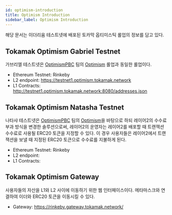 ```yaml
---
id: optimism-introduction
title: Optimism Introduction
sidebar_label: Optimism Introduction
---
```


해당 문서는 이더리움 테스트넷에 배포된 토카막 옵티미스틱 롤업의 정보를 담고 있다.

## Tokamak Optimism Gabriel Testnet

가브리엘 테스트넷은 [OptimismPBC](https://github.com/ethereum-optimism) 팀의 [Optimism](https://github.com/ethereum-optimism/optimism) 롤업과 동일한 롤업이다.

* Ethereum Testnet: Rinkeby
* L2 endpoint: https://testnet1.optimism.tokamak.network
* L1 Contracts: http://testnet1.optimism.tokamak.network:8080/addresses.json

## Tokamak Optimism Natasha Testnet

나타샤 테스트넷은 [OptimismPBC](https://github.com/ethereum-optimism) 팀의 [Optimism](https://github.com/ethereum-optimism/optimism)을 바탕으로 하되 레이어2의 수수료 부과 방식을 변경한 솔루션으로써, 레이어2의 운영자는 레이어2를 배포할 때 트랜잭션 수수료로 사용될 ERC20 토큰을 지정할 수 있다. 이 경우 사용자들은 레이어2에서 트랜잭션을 보낼 때 지정된 ERC20 토큰으로 수수료를 지불하게 된다.

* Ethereum Testnet: Rinkeby
* L2 endpoint: 
* L1 Contracts: 

## Tokamak Optimism Gateway

사용자들의 자산을 L1와 L2 사이에 이동하기 위한 웹 인터페이스이다. 메타마스크와 연결하여 이더와 ERC20 토큰을 이동시킬 수 있다.

* Gateway: https://rinkeby.gateway.tokamak.network/
